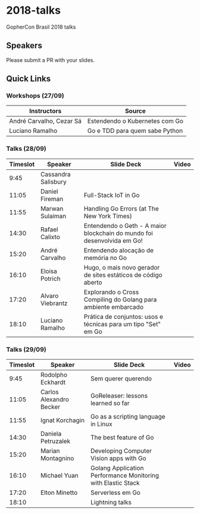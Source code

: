 # 2018-talks
GopherCon Brasil 2018 talks

## Speakers
Please submit a PR with your slides.

## Quick Links

### Workshops (27/09)

| Instructors | Source |
| ----------- | -------|
| André Carvalho, Cezar Sá | Estendendo o Kubernetes com Go |
| Luciano Ramalho | Go e TDD para quem sabe Python |

### Talks (28/09)

| Timeslot    | Speaker     | Slide Deck | Video | 
| ----------- | ----------- | ---------- | ----- | 
| 9:45 | Cassandra Salisbury | | |
| 11:05 | Daniel Fireman | Full-Stack IoT in Go | |
| 11:55 | Marwan Sulaiman | Handling Go Errors (at The New York Times) | |
| 14:30 | Rafael Calixto | Entendendo o Geth - A maior blockchain do mundo foi desenvolvida em Go! | |
| 15:20 | André Carvalho | Entendendo alocação de memória no Go | |
| 16:10 | Eloisa Potrich | Hugo, o mais novo gerador de sites estáticos de código aberto | |
| 17:20 | Alvaro Viebrantz | Explorando o Cross Compiling do Golang para ambiente embarcado | |
| 18:10 | Luciano Ramalho | Prática de conjuntos: usos e técnicas para um tipo "Set" em Go | |

### Talks (29/09)

| Timeslot    | Speaker     | Slide Deck | Video |
| ----------- | ----------- | ---------- | ----- |
| 9:45 | Rodolpho Eckhardt | Sem querer querendo | |
| 11:05 | Carlos Alexandro Becker | GoReleaser: lessons learned so far | |
| 11:55 | Ignat Korchagin | Go as a scripting language in Linux | |
| 14:30 | Daniela Petruzalek | The best feature of Go | |
| 15:20 | Marian Montagnino | Developing Computer Vision apps with Go | |
| 16:10 | Michael Yuan | Golang Application Performance Monitoring with Elastic Stack | |
| 17:20 | Elton Minetto | Serverless em Go | |
| 18:10 | | Lightning talks | |








